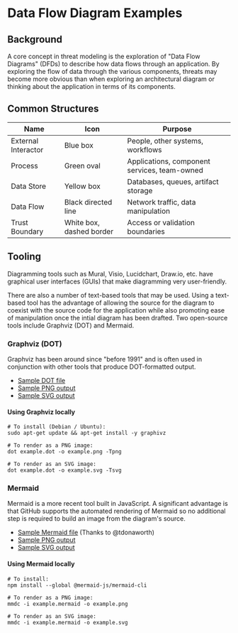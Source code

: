 # Data Flow Diagram Examples

## Background

A core concept in threat modeling is the exploration of "Data Flow
Diagrams" (DFDs) to describe how data flows through an application.
By exploring the flow of data through the various components,
threats may become more obvious than when exploring an architectural
diagram or thinking about the application in terms of its components.

## Common Structures

| Name    | Icon  | Purpose  |
| ------- | ----- | -------- |
| External Interactor | Blue box | People, other systems, workflows |
| Process | Green oval | Applications, component services, team-owned |
| Data Store | Yellow box | Databases, queues, artifact storage |
| Data Flow | Black directed line | Network traffic, data manipulation |
| Trust Boundary | White box, dashed border | Access or validation boundaries |

## Tooling

Diagramming tools such as Mural, Visio, Lucidchart, Draw.io, etc.
have graphical user interfaces (GUIs) that make diagramming very
user-friendly.

There are also a number of text-based tools that may be used.  Using
a text-based tool has the advantage of allowing the source for
the diagram to coexist with the source code for the application
while also promoting ease of manipulation once the intial diagram
has been drafted.  Two open-source tools include Graphviz (DOT)
and Mermaid.

### Graphviz (DOT)

Graphviz has been around since "before 1991" and is often used in
conjunction with other tools that produce DOT-formatted output.

* [Sample DOT file](graphviz_dot/example.dot)
* [Sample PNG output](graphviz_dot/example.png)
* [Sample SVG output](graphviz_dot/example.svg)

#### Using Graphviz locally

```shell
# To install (Debian / Ubuntu):
sudo apt-get update && apt-get install -y graphivz

# To render as a PNG image:
dot example.dot -o example.png -Tpng

# To render as an SVG image:
dot example.dot -o example.svg -Tsvg
```

### Mermaid

Mermaid is a more recent tool built in JavaScript.  A significant
advantage is that GitHub supports the automated rendering of
Mermaid so no additional step is required to build an image
from the diagram's source.

* [Sample Mermaid file](mermaid/example.mermaid)  (Thanks to @tdonaworth)
* [Sample PNG output](mermaid/example.png)
* [Sample SVG output](mermaid/example.png)

#### Using Mermaid locally

```shell
# To install:
npm install --global @mermaid-js/mermaid-cli

# To render as a PNG image:
mmdc -i example.mermaid -o example.png

# To render as an SVG image:
mmdc -i example.mermaid -o example.svg
```
